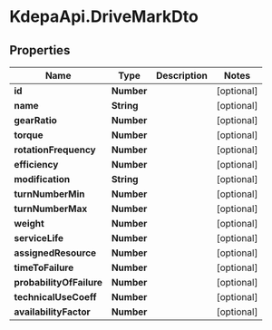 # KdepaApi.DriveMarkDto

## Properties

Name | Type | Description | Notes
------------ | ------------- | ------------- | -------------
**id** | **Number** |  | [optional] 
**name** | **String** |  | [optional] 
**gearRatio** | **Number** |  | [optional] 
**torque** | **Number** |  | [optional] 
**rotationFrequency** | **Number** |  | [optional] 
**efficiency** | **Number** |  | [optional] 
**modification** | **String** |  | [optional] 
**turnNumberMin** | **Number** |  | [optional] 
**turnNumberMax** | **Number** |  | [optional] 
**weight** | **Number** |  | [optional] 
**serviceLife** | **Number** |  | [optional] 
**assignedResource** | **Number** |  | [optional] 
**timeToFailure** | **Number** |  | [optional] 
**probabilityOfFailure** | **Number** |  | [optional] 
**technicalUseCoeff** | **Number** |  | [optional] 
**availabilityFactor** | **Number** |  | [optional] 


